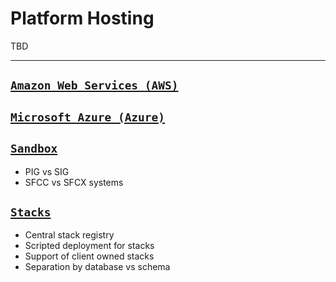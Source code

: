 Platform Hosting
===============

TBD

---

## [`Amazon Web Services (AWS)`](AWS/Readme.md)

## [`Microsoft Azure (Azure)`](Azure/Readme.md)

## [`Sandbox`](Sandbox/Readme.md)
* PIG vs SIG
* SFCC vs SFCX systems

## [`Stacks`](Stacks/Readme.md)
* Central stack registry
* Scripted deployment for stacks
* Support of client owned stacks
* Separation by database vs schema
